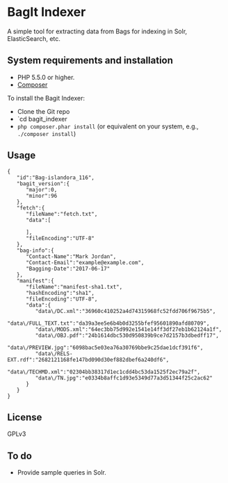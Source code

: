 # BagIt Indexer

A simple tool for extracting data from Bags for indexing in Solr, ElasticSearch, etc.

## System requirements and installation

* PHP 5.5.0 or higher.
* [Composer](https://getcomposer.org)


To install the Bagit Indexer:
* Clone the Git repo
* `cd bagit_indexer
* `php composer.phar install` (or equivalent on your system, e.g., `./composer install`)

## Usage

```
{
   "id":"Bag-islandora_116",
   "bagit_version":{
      "major":0,
      "minor":96
   },
   "fetch":{
      "fileName":"fetch.txt",
      "data":[

      ],
      "fileEncoding":"UTF-8"
   },
   "bag-info":{
      "Contact-Name":"Mark Jordan",
      "Contact-Email":"example@example.com",
      "Bagging-Date":"2017-06-17"
   },
   "manifest":{
      "fileName":"manifest-sha1.txt",
      "hashEncoding":"sha1",
      "fileEncoding":"UTF-8",
      "data":{
         "data\/DC.xml":"36960c410252a4d74315968fc52fdd706f9675b5",
         "data\/FULL_TEXT.txt":"da39a3ee5e6b4b0d3255bfef95601890afd80709",
         "data\/MODS.xml":"64ec3bb75d992e1541e14ff3df27eb1b62124a1f",
         "data\/OBJ.pdf":"24b1614dbc530d950839b9ce7d2157b3dbedff17",
         "data\/PREVIEW.jpg":"6098bac5e03ea76a30769bbe9c25dae1dcf391f6",
         "data\/RELS-EXT.rdf":"2682121168fe147bd090d30ef882dbef6a240df6",
         "data\/TECHMD.xml":"02304bb38317d1ec1cdd4bc53da1525f2ec79a2f",
         "data\/TN.jpg":"e0334b8affc1d93e5349d77a3d51344f25c2ac62"
      }
   }
}
```

## License

GPLv3

## To do

* Provide sample queries in Solr.

